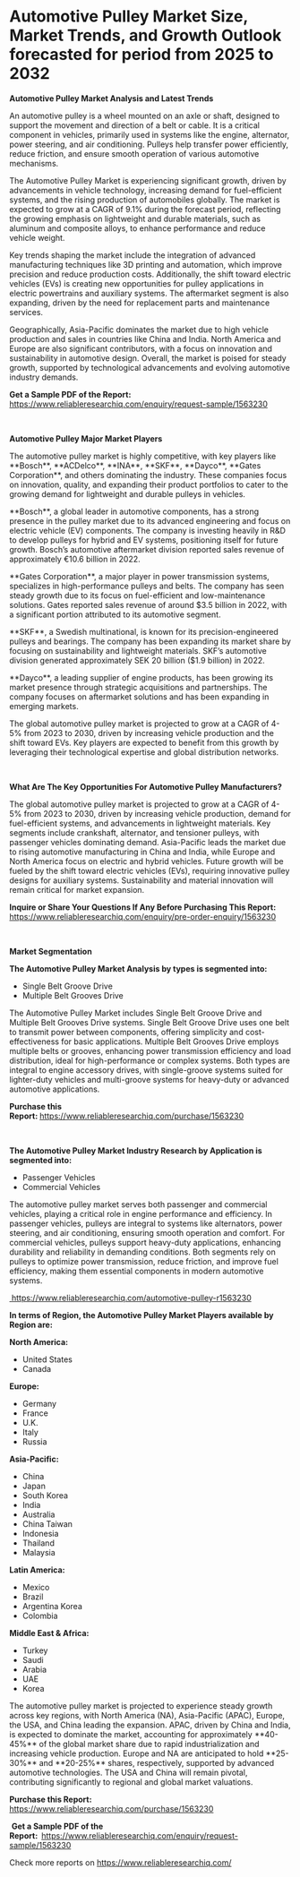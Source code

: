 <p><h1>Automotive Pulley Market Size, Market Trends, and Growth Outlook forecasted for period from 2025 to 2032</h1></p><p><strong>Automotive Pulley Market Analysis and Latest Trends</strong></p>
<p><p>An automotive pulley is a wheel mounted on an axle or shaft, designed to support the movement and direction of a belt or cable. It is a critical component in vehicles, primarily used in systems like the engine, alternator, power steering, and air conditioning. Pulleys help transfer power efficiently, reduce friction, and ensure smooth operation of various automotive mechanisms.</p><p>The Automotive Pulley Market is experiencing significant growth, driven by advancements in vehicle technology, increasing demand for fuel-efficient systems, and the rising production of automobiles globally. The market is expected to grow at a CAGR of 9.1% during the forecast period, reflecting the growing emphasis on lightweight and durable materials, such as aluminum and composite alloys, to enhance performance and reduce vehicle weight.</p><p>Key trends shaping the market include the integration of advanced manufacturing techniques like 3D printing and automation, which improve precision and reduce production costs. Additionally, the shift toward electric vehicles (EVs) is creating new opportunities for pulley applications in electric powertrains and auxiliary systems. The aftermarket segment is also expanding, driven by the need for replacement parts and maintenance services.</p><p>Geographically, Asia-Pacific dominates the market due to high vehicle production and sales in countries like China and India. North America and Europe are also significant contributors, with a focus on innovation and sustainability in automotive design. Overall, the market is poised for steady growth, supported by technological advancements and evolving automotive industry demands.</p></p>
<p><strong>Get a Sample PDF of the Report:&nbsp;</strong> <a href="https://www.reliableresearchiq.com/enquiry/request-sample/1563230?utm_campaign=1842&utm_medium=2&utm_source=Github&utm_content=ia&utm_term=23012025&utm_id=automotive-pulley">https://www.reliableresearchiq.com/enquiry/request-sample/1563230</a></p>
<p>&nbsp;</p>
<p><strong>Automotive Pulley Major Market Players</strong></p>
<p><p>The automotive pulley market is highly competitive, with key players like **Bosch**, **ACDelco**, **INA**, **SKF**, **Dayco**, **Gates Corporation**, and others dominating the industry. These companies focus on innovation, quality, and expanding their product portfolios to cater to the growing demand for lightweight and durable pulleys in vehicles.</p><p>**Bosch**, a global leader in automotive components, has a strong presence in the pulley market due to its advanced engineering and focus on electric vehicle (EV) components. The company is investing heavily in R&D to develop pulleys for hybrid and EV systems, positioning itself for future growth. Bosch’s automotive aftermarket division reported sales revenue of approximately €10.6 billion in 2022.</p><p>**Gates Corporation**, a major player in power transmission systems, specializes in high-performance pulleys and belts. The company has seen steady growth due to its focus on fuel-efficient and low-maintenance solutions. Gates reported sales revenue of around $3.5 billion in 2022, with a significant portion attributed to its automotive segment.</p><p>**SKF**, a Swedish multinational, is known for its precision-engineered pulleys and bearings. The company has been expanding its market share by focusing on sustainability and lightweight materials. SKF’s automotive division generated approximately SEK 20 billion ($1.9 billion) in 2022.</p><p>**Dayco**, a leading supplier of engine products, has been growing its market presence through strategic acquisitions and partnerships. The company focuses on aftermarket solutions and has been expanding in emerging markets.</p><p>The global automotive pulley market is projected to grow at a CAGR of 4-5% from 2023 to 2030, driven by increasing vehicle production and the shift toward EVs. Key players are expected to benefit from this growth by leveraging their technological expertise and global distribution networks.</p></p>
<p>&nbsp;</p>
<p><strong>What Are The Key Opportunities For Automotive Pulley Manufacturers?</strong></p>
<p><p>The global automotive pulley market is projected to grow at a CAGR of 4-5% from 2023 to 2030, driven by increasing vehicle production, demand for fuel-efficient systems, and advancements in lightweight materials. Key segments include crankshaft, alternator, and tensioner pulleys, with passenger vehicles dominating demand. Asia-Pacific leads the market due to rising automotive manufacturing in China and India, while Europe and North America focus on electric and hybrid vehicles. Future growth will be fueled by the shift toward electric vehicles (EVs), requiring innovative pulley designs for auxiliary systems. Sustainability and material innovation will remain critical for market expansion.</p></p>
<p><strong>Inquire or Share Your Questions If Any Before Purchasing This Report:</strong> <a href="https://www.reliableresearchiq.com/enquiry/pre-order-enquiry/1563230?utm_campaign=1842&utm_medium=2&utm_source=Github&utm_content=ia&utm_term=23012025&utm_id=automotive-pulley">https://www.reliableresearchiq.com/enquiry/pre-order-enquiry/1563230</a></p>
<p>&nbsp;</p>
<p><strong>Market Segmentation</strong></p>
<p><strong>The Automotive Pulley Market Analysis by types is segmented into:</strong></p>
<p><ul><li>Single Belt Groove Drive</li><li>Multiple Belt Grooves Drive</li></ul></p>
<p><p>The Automotive Pulley Market includes Single Belt Groove Drive and Multiple Belt Grooves Drive systems. Single Belt Groove Drive uses one belt to transmit power between components, offering simplicity and cost-effectiveness for basic applications. Multiple Belt Grooves Drive employs multiple belts or grooves, enhancing power transmission efficiency and load distribution, ideal for high-performance or complex systems. Both types are integral to engine accessory drives, with single-groove systems suited for lighter-duty vehicles and multi-groove systems for heavy-duty or advanced automotive applications.</p></p>
<p><strong>Purchase this Report:&nbsp;</strong><a href="https://www.reliableresearchiq.com/purchase/1563230?utm_campaign=1842&utm_medium=2&utm_source=Github&utm_content=ia&utm_term=23012025&utm_id=automotive-pulley">https://www.reliableresearchiq.com/purchase/1563230</a></p>
<p>&nbsp;</p>
<p><strong>The Automotive Pulley Market Industry Research by Application is segmented into:</strong></p>
<p><ul><li>Passenger Vehicles</li><li>Commercial Vehicles</li></ul></p>
<p><p>The automotive pulley market serves both passenger and commercial vehicles, playing a critical role in engine performance and efficiency. In passenger vehicles, pulleys are integral to systems like alternators, power steering, and air conditioning, ensuring smooth operation and comfort. For commercial vehicles, pulleys support heavy-duty applications, enhancing durability and reliability in demanding conditions. Both segments rely on pulleys to optimize power transmission, reduce friction, and improve fuel efficiency, making them essential components in modern automotive systems.</p></p>
<p><a href="https://www.reliableresearchiq.com/automotive-pulley-r1563230?utm_campaign=1842&utm_medium=2&utm_source=Github&utm_content=ia&utm_term=23012025&utm_id=automotive-pulley">&nbsp;https://www.reliableresearchiq.com/automotive-pulley-r1563230</a></p>
<p><strong>In terms of Region, the Automotive Pulley Market Players available by Region are:</strong></p>
<p>
    <p> <strong> North America: </strong>
        <ul>
            <li>United States</li>
            <li>Canada</li>
        </ul>
        </p> 
    <p> <strong> Europe: </strong>
        <ul>
            <li>Germany</li>
            <li>France</li>
            <li>U.K.</li>
            <li>Italy</li>
            <li>Russia</li>
        </ul>
        </p> 
    <p> <strong> Asia-Pacific: </strong>
        <ul>
            <li>China</li>
            <li>Japan</li>
            <li>South Korea</li>
            <li>India</li>
            <li>Australia</li>
            <li>China Taiwan</li>
            <li>Indonesia</li>
            <li>Thailand</li>
            <li>Malaysia</li>
        </ul>
        </p> 
    <p> <strong> Latin America: </strong>
        <ul>
            <li>Mexico</li>
            <li>Brazil</li>
            <li>Argentina Korea</li>
            <li>Colombia</li>
        </ul>
        </p> 
    <p> <strong> Middle East & Africa: </strong>
        <ul>
            <li>Turkey</li>
            <li>Saudi</li>
            <li>Arabia</li>
            <li>UAE</li>
            <li>Korea</li>
        </ul>
    </p>
    </p>
<p><p>The automotive pulley market is projected to experience steady growth across key regions, with North America (NA), Asia-Pacific (APAC), Europe, the USA, and China leading the expansion. APAC, driven by China and India, is expected to dominate the market, accounting for approximately **40-45%** of the global market share due to rapid industrialization and increasing vehicle production. Europe and NA are anticipated to hold **25-30%** and **20-25%** shares, respectively, supported by advanced automotive technologies. The USA and China will remain pivotal, contributing significantly to regional and global market valuations.</p></p>
<p><strong>Purchase this Report: </strong><a href="https://www.reliableresearchiq.com/purchase/1563230?utm_campaign=1842&utm_medium=2&utm_source=Github&utm_content=ia&utm_term=23012025&utm_id=automotive-pulley">https://www.reliableresearchiq.com/purchase/1563230</a></p>
<p>&nbsp;<strong>Get a Sample PDF of the Report:&nbsp;&nbsp;</strong><a href="https://www.reliableresearchiq.com/enquiry/request-sample/1563230?utm_campaign=1842&utm_medium=2&utm_source=Github&utm_content=ia&utm_term=23012025&utm_id=automotive-pulley">https://www.reliableresearchiq.com/enquiry/request-sample/1563230</a></p>
<p><strong></strong></p>
<p>Check more reports on <a href="https://www.reliableresearchiq.com/?utm_campaign=1842&utm_medium=2&utm_source=Github&utm_content=ia&utm_term=23012025&utm_id=automotive-pulley">https://www.reliableresearchiq.com/</a></p>